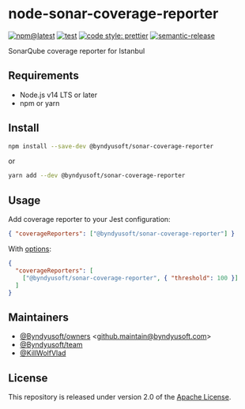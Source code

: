 # node-sonar-coverage-reporter

[![npm@latest](https://img.shields.io/npm/v/@byndyusoft/sonar-coverage-reporter/latest.svg)](https://www.npmjs.com/package/@byndyusoft/sonar-coverage-reporter)
[![test](https://github.com/Byndyusoft/node-sonar-coverage-reporter/actions/workflows/test.yaml/badge.svg?branch=master)](https://github.com/Byndyusoft/node-sonar-coverage-reporter/actions/workflows/test.yaml)
[![code style: prettier](https://img.shields.io/badge/code_style-prettier-ff69b4.svg)](https://github.com/prettier/prettier)
[![semantic-release](https://img.shields.io/badge/%20%20%F0%9F%93%A6%F0%9F%9A%80-semantic--release-e10079.svg)](https://github.com/semantic-release/semantic-release)

SonarQube coverage reporter for Istanbul

## Requirements

- Node.js v14 LTS or later
- npm or yarn

## Install

```bash
npm install --save-dev @byndyusoft/sonar-coverage-reporter
```

or

```bash
yarn add --dev @byndyusoft/sonar-coverage-reporter
```

## Usage

Add coverage reporter to your Jest configuration:

```json
{ "coverageReporters": ["@byndyusoft/sonar-coverage-reporter"] }
```

With [options](./src/sonarCoverageReporterOptionsInterface.ts):

```json
{
  "coverageReporters": [
    ["@byndyusoft/sonar-coverage-reporter", { "threshold": 100 }]
  ]
}
```

## Maintainers

- [@Byndyusoft/owners](https://github.com/orgs/Byndyusoft/teams/owners) <<github.maintain@byndyusoft.com>>
- [@Byndyusoft/team](https://github.com/orgs/Byndyusoft/teams/team)
- [@KillWolfVlad](https://github.com/KillWolfVlad)

## License

This repository is released under version 2.0 of the
[Apache License](https://www.apache.org/licenses/LICENSE-2.0).
